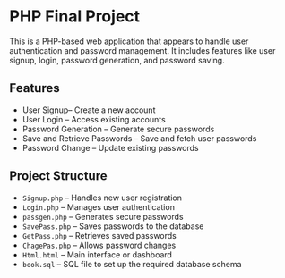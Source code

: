 # PHP Final Project

This is a PHP-based web application that appears to handle user authentication and password management. It includes features like user signup, login, password generation, and password saving.

## Features

- User Signup– Create a new account
- User Login – Access existing accounts
- Password Generation – Generate secure passwords
- Save and Retrieve Passwords – Save and fetch user passwords
- Password Change – Update existing passwords

## Project Structure

- `Signup.php` – Handles new user registration
- `Login.php` – Manages user authentication
- `passgen.php` – Generates secure passwords
- `SavePass.php` – Saves passwords to the database
- `GetPass.php` – Retrieves saved passwords
- `ChagePas.php` – Allows password changes
- `Html.html` – Main interface or dashboard
- `book.sql` – SQL file to set up the required database schema
